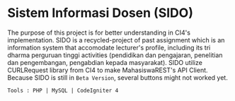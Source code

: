 # Sistem Informasi Dosen (SIDO)

The purpose of this project is for better understanding in CI4's implementation. SIDO is a recycled-project of past assignment which is an information system that accomodate lecturer's profile, including its tri dharma perguruan tinggi activities (pendidikan dan pengajaran, penelitian dan pengembangan, pengabdian kepada masyarakat). SIDO utilize CURLRequest library from CI4 to make MahasiswaREST's API Client. Because SIDO is still in `Beta Version`, several buttons might not worked yet.

`Tools : PHP | MySQL | CodeIgniter 4`
